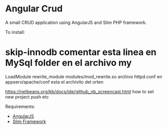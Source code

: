 Angular Crud
======================

A small CRUD application using AngularJS and Slim PHP framework.

To install:

# skip-innodb comentar esta linea en MySql folder en el archivo my
LoadModule rewrite_module modules/mod_rewrite.so archivo httpd.conf en appserv/apache/conf esta el archivito del orten

https://netbeans.org/kb/docs/ide/github_nb_screencast.html how to set new project push etc


Requirements:
  * <a href="http://angularjs.org/">AngularJS</a>
  * <a href="http://www.slimframework.com/">Slim Framework</a>
